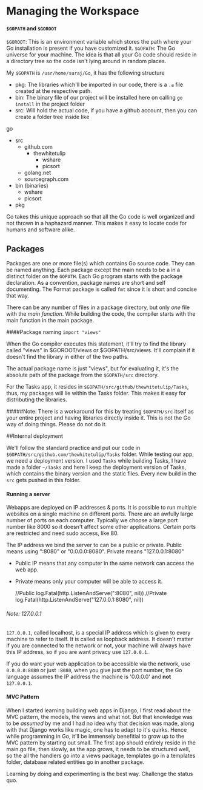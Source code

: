 # Managing the Workspace

#### `$GOPATH` and `$GOROOT`

`$GOROOT`: This is an environment variable which stores the path where your Go installation is present if you have customized it.
`$GOPATH`: The Go universe for your machine. The idea is that all your Go code should reside in a directory tree so the code isn't lying around in random places.  

My `$GOPATH` is ``/usr/home/suraj/Go``, it has the following structure
- pkg: The libraries which'll be imported in our code, there is a `.a` file created at the respective path.
- bin: The binary file of our project will be installed here on calling `go install` in the project folder
- src: Will hold the actual code, if you have a github account, then you can create a folder tree inside like

go
- src
	- github.com
		- thewhitetulip
			- wshare
			- picsort
	- golang.net
	- sourcegraph.com
- bin (binaries)
	- wshare 
	- picsort
- pkg

Go takes this unique approach so that all the Go code is well organized and not thrown in a haphazard manner. This makes it easy to locate code for humans and software alike.

## Packages

Packages are one or more file(s) which contains Go source code. They can be named anything. Each package except the main needs to be a in a distinct folder on the `GOPATH`. Each Go program starts with the package declaration. As a convention, package names are short and self documenting. The Format package is called `fmt` since it is short and concise that way.

There can be any number of files in a package directory, but only _one_ file with the *main function*. While building the code, the compiler starts with the main function in the main package. 

####Package naming
`import "views"`

When the Go compiler executes this statement, it'll try to find the library called "views" in $GOROOT/views or $GOPATH/src/views. It'll complain if it doesn't find the library in either of the two paths.

The actual package name is just "views", but for evaluating it, it's the absolute path of the package from the `$GOPATH/src` directory. 

For the Tasks app, it resides in `$GOPATH/src/github/thewhitetulip/Tasks`, thus, my packages will lie within the Tasks folder. This makes it easy for distributing the libraries. 

#####Note:
There is a workaround for this by treating `$GOPATH/src` itself as your entire project and having libraries directly inside it. This is not the Go way of doing things. Please do not do it.

##Internal deployment

We'll follow the standard practice and put our code in `$GOPATH/src/github.com/thewhitetulip/Tasks` folder. While testing our app, we need a deployment version. I used `Tasks` while building Tasks, I have made a folder `~/Tasks` and here I keep the deployment version of Tasks, which contains the binary version and the static files. Every new build in the `src` gets pushed in this folder.

#### Running a server
Webapps are deployed on IP addresses & ports. It is possible to run multiple websites on a single machine on different ports. There are an awfully large number of ports on each computer. Typically we choose a large port number like 8000 so it doesn't affect some other applications. Certain ports are restricted and need sudo access, like 80.

The IP address we bind the server to can be a public or private. Public means using ":8080" or "0.0.0.0:8080". Private means "127.0.0.1:8080"

- Public IP means that any computer in the same network can access the web app. 
- Private means only your computer will be able to access it.


	//Public
	log.Fatal(http.ListenAndServe(":8080", nil))
	//Private
	log.Fatal(http.ListenAndServe("127.0.0.1:8080", nil))

###### Note: 127.0.0.1

`127.0.0.1`, called localhost, is a special IP address which is given to every machine to refer to itself.  It is called as loopback address. It doesn't matter if you are connected to the network or not, your machine will always have this IP address, so if you are want privacy use `127.0.0.1`.

If you do want your web application to be accessible via the network, use `0.0.0.0:8080` or just `:8080`, when you give just the port number, the Go language assumes the IP address the machine is '0.0.0.0' and **not** `127.0.0.1`. 

#### MVC Pattern
When I started learning building web apps in Django, I first read about the MVC pattern, the models, the views and what not. But that knowledge was to be *assumed* by me and I had no idea why that decision was made, along with that Django works like magic, one has to adapt to it's quirks. Hence while programming in Go, it'll be immensely benefitial to grow up to the MVC pattern by starting out small. The first app should entirely reside in the main.go file, then slowly, as the app grows, it needs to be structured well, so the all the handlers go into a views package, templates go in a templates folder, database related entities go in another package.  

Learning by doing and experimenting is the best way. Challenge the status quo.
